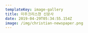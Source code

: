 ```yaml
---
templateKey: image-gallery
title: 미주크리스쳔 신문사
date: 2019-04-29T05:34:55.154Z
image: /img/christian-newspaper.png
---
```


